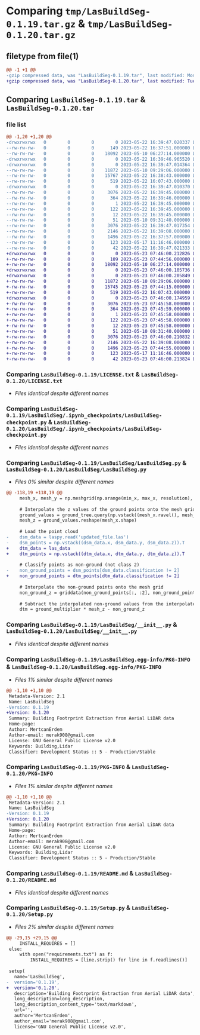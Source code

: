 # Comparing `tmp/LasBuildSeg-0.1.19.tar.gz` & `tmp/LasBuildSeg-0.1.20.tar.gz`

## filetype from file(1)

```diff
@@ -1 +1 @@
-gzip compressed data, was "LasBuildSeg-0.1.19.tar", last modified: Mon May 22 16:39:47 2023, max compression
+gzip compressed data, was "LasBuildSeg-0.1.20.tar", last modified: Tue May 23 07:46:00 2023, max compression
```

## Comparing `LasBuildSeg-0.1.19.tar` & `LasBuildSeg-0.1.20.tar`

### file list

```diff
@@ -1,20 +1,20 @@
-drwxrwxrwx   0        0        0        0 2023-05-22 16:39:47.020337 LasBuildSeg-0.1.19/
--rw-rw-rw-   0        0        0      149 2023-05-22 16:37:51.000000 LasBuildSeg-0.1.19/CHANGELOG.txt
--rw-rw-rw-   0        0        0    18092 2023-05-10 06:27:14.000000 LasBuildSeg-0.1.19/LICENSE.txt
-drwxrwxrwx   0        0        0        0 2023-05-22 16:39:46.965520 LasBuildSeg-0.1.19/LasBuildSeg/
-drwxrwxrwx   0        0        0        0 2023-05-22 16:39:47.014364 LasBuildSeg-0.1.19/LasBuildSeg/.ipynb_checkpoints/
--rw-rw-rw-   0        0        0    11872 2023-05-10 09:29:06.000000 LasBuildSeg-0.1.19/LasBuildSeg/.ipynb_checkpoints/LasBuildSeg-checkpoint.py
--rw-rw-rw-   0        0        0    15767 2023-05-22 16:38:43.000000 LasBuildSeg-0.1.19/LasBuildSeg/LasBuildSeg.py
--rw-rw-rw-   0        0        0      519 2023-05-22 16:07:43.000000 LasBuildSeg-0.1.19/LasBuildSeg/__init__.py
-drwxrwxrwx   0        0        0        0 2023-05-22 16:39:47.010370 LasBuildSeg-0.1.19/LasBuildSeg.egg-info/
--rw-rw-rw-   0        0        0     3076 2023-05-22 16:39:45.000000 LasBuildSeg-0.1.19/LasBuildSeg.egg-info/PKG-INFO
--rw-rw-rw-   0        0        0      364 2023-05-22 16:39:46.000000 LasBuildSeg-0.1.19/LasBuildSeg.egg-info/SOURCES.txt
--rw-rw-rw-   0        0        0        1 2023-05-22 16:39:45.000000 LasBuildSeg-0.1.19/LasBuildSeg.egg-info/dependency_links.txt
--rw-rw-rw-   0        0        0      122 2023-05-22 16:39:45.000000 LasBuildSeg-0.1.19/LasBuildSeg.egg-info/requires.txt
--rw-rw-rw-   0        0        0       12 2023-05-22 16:39:45.000000 LasBuildSeg-0.1.19/LasBuildSeg.egg-info/top_level.txt
--rw-rw-rw-   0        0        0       51 2023-05-10 09:31:40.000000 LasBuildSeg-0.1.19/MANIFEST.in
--rw-rw-rw-   0        0        0     3076 2023-05-22 16:39:47.017354 LasBuildSeg-0.1.19/PKG-INFO
--rw-rw-rw-   0        0        0     2146 2023-05-22 16:39:08.000000 LasBuildSeg-0.1.19/README.md
--rw-rw-rw-   0        0        0     1496 2023-05-22 16:37:57.000000 LasBuildSeg-0.1.19/Setup.py
--rw-rw-rw-   0        0        0      123 2023-05-17 11:16:46.000000 LasBuildSeg-0.1.19/requirements.txt
--rw-rw-rw-   0        0        0       42 2023-05-22 16:39:47.021333 LasBuildSeg-0.1.19/setup.cfg
+drwxrwxrwx   0        0        0        0 2023-05-23 07:46:00.212826 LasBuildSeg-0.1.20/
+-rw-rw-rw-   0        0        0      109 2023-05-23 07:44:56.000000 LasBuildSeg-0.1.20/CHANGELOG.txt
+-rw-rw-rw-   0        0        0    18092 2023-05-10 06:27:14.000000 LasBuildSeg-0.1.20/LICENSE.txt
+drwxrwxrwx   0        0        0        0 2023-05-23 07:46:00.105736 LasBuildSeg-0.1.20/LasBuildSeg/
+drwxrwxrwx   0        0        0        0 2023-05-23 07:46:00.205849 LasBuildSeg-0.1.20/LasBuildSeg/.ipynb_checkpoints/
+-rw-rw-rw-   0        0        0    11872 2023-05-10 09:29:06.000000 LasBuildSeg-0.1.20/LasBuildSeg/.ipynb_checkpoints/LasBuildSeg-checkpoint.py
+-rw-rw-rw-   0        0        0    15745 2023-05-23 07:44:15.000000 LasBuildSeg-0.1.20/LasBuildSeg/LasBuildSeg.py
+-rw-rw-rw-   0        0        0      519 2023-05-22 16:07:43.000000 LasBuildSeg-0.1.20/LasBuildSeg/__init__.py
+drwxrwxrwx   0        0        0        0 2023-05-23 07:46:00.174959 LasBuildSeg-0.1.20/LasBuildSeg.egg-info/
+-rw-rw-rw-   0        0        0     3076 2023-05-23 07:45:58.000000 LasBuildSeg-0.1.20/LasBuildSeg.egg-info/PKG-INFO
+-rw-rw-rw-   0        0        0      364 2023-05-23 07:45:59.000000 LasBuildSeg-0.1.20/LasBuildSeg.egg-info/SOURCES.txt
+-rw-rw-rw-   0        0        0        1 2023-05-23 07:45:58.000000 LasBuildSeg-0.1.20/LasBuildSeg.egg-info/dependency_links.txt
+-rw-rw-rw-   0        0        0      122 2023-05-23 07:45:58.000000 LasBuildSeg-0.1.20/LasBuildSeg.egg-info/requires.txt
+-rw-rw-rw-   0        0        0       12 2023-05-23 07:45:58.000000 LasBuildSeg-0.1.20/LasBuildSeg.egg-info/top_level.txt
+-rw-rw-rw-   0        0        0       51 2023-05-10 09:31:40.000000 LasBuildSeg-0.1.20/MANIFEST.in
+-rw-rw-rw-   0        0        0     3076 2023-05-23 07:46:00.210832 LasBuildSeg-0.1.20/PKG-INFO
+-rw-rw-rw-   0        0        0     2146 2023-05-22 16:39:08.000000 LasBuildSeg-0.1.20/README.md
+-rw-rw-rw-   0        0        0     1496 2023-05-23 07:44:55.000000 LasBuildSeg-0.1.20/Setup.py
+-rw-rw-rw-   0        0        0      123 2023-05-17 11:16:46.000000 LasBuildSeg-0.1.20/requirements.txt
+-rw-rw-rw-   0        0        0       42 2023-05-23 07:46:00.213824 LasBuildSeg-0.1.20/setup.cfg
```

### Comparing `LasBuildSeg-0.1.19/LICENSE.txt` & `LasBuildSeg-0.1.20/LICENSE.txt`

 * *Files identical despite different names*

### Comparing `LasBuildSeg-0.1.19/LasBuildSeg/.ipynb_checkpoints/LasBuildSeg-checkpoint.py` & `LasBuildSeg-0.1.20/LasBuildSeg/.ipynb_checkpoints/LasBuildSeg-checkpoint.py`

 * *Files identical despite different names*

### Comparing `LasBuildSeg-0.1.19/LasBuildSeg/LasBuildSeg.py` & `LasBuildSeg-0.1.20/LasBuildSeg/LasBuildSeg.py`

 * *Files 0% similar despite different names*

```diff
@@ -118,19 +118,19 @@
     mesh_x, mesh_y = np.meshgrid(np.arange(min_x, max_x, resolution), np.arange(min_y, max_y, resolution))
 
     # Interpolate the z values of the ground points onto the mesh grid
     ground_values = ground_tree.query(np.vstack((mesh_x.ravel(), mesh_y.ravel())).T)[0]
     mesh_z = ground_values.reshape(mesh_x.shape)
 
     # Load the point cloud
-    dsm_data = laspy.read('updated_file.las')
-    dsm_points = np.vstack((dsm_data.x, dsm_data.y, dsm_data.z)).T
+    dtm_data = las_data
+    dtm_points = np.vstack((dtm_data.x, dtm_data.y, dtm_data.z)).T
 
     # Classify points as non-ground (not class 2)
-    non_ground_points = dsm_points[dsm_data.classification != 2]
+    non_ground_points = dtm_points[dtm_data.classification != 2]
 
     # Interpolate the non-ground points onto the mesh grid
     non_ground_z = griddata(non_ground_points[:, :2], non_ground_points[:, 2], (mesh_x, mesh_y), method=interpolation_method)
 
     # Subtract the interpolated non-ground values from the interpolated ground values also enhancge the contrast by using ground_multiplier
     dtm = ground_multiplier * mesh_z - non_ground_z
```

### Comparing `LasBuildSeg-0.1.19/LasBuildSeg/__init__.py` & `LasBuildSeg-0.1.20/LasBuildSeg/__init__.py`

 * *Files identical despite different names*

### Comparing `LasBuildSeg-0.1.19/LasBuildSeg.egg-info/PKG-INFO` & `LasBuildSeg-0.1.20/LasBuildSeg.egg-info/PKG-INFO`

 * *Files 1% similar despite different names*

```diff
@@ -1,10 +1,10 @@
 Metadata-Version: 2.1
 Name: LasBuildSeg
-Version: 0.1.19
+Version: 0.1.20
 Summary: Building Footrprint Extraction from Aerial LiDAR data
 Home-page: 
 Author: MertcanErdem
 Author-email: merak908@gmail.com
 License: GNU General Public License v2.0
 Keywords: Building,Lidar
 Classifier: Development Status :: 5 - Production/Stable
```

### Comparing `LasBuildSeg-0.1.19/PKG-INFO` & `LasBuildSeg-0.1.20/PKG-INFO`

 * *Files 1% similar despite different names*

```diff
@@ -1,10 +1,10 @@
 Metadata-Version: 2.1
 Name: LasBuildSeg
-Version: 0.1.19
+Version: 0.1.20
 Summary: Building Footrprint Extraction from Aerial LiDAR data
 Home-page: 
 Author: MertcanErdem
 Author-email: merak908@gmail.com
 License: GNU General Public License v2.0
 Keywords: Building,Lidar
 Classifier: Development Status :: 5 - Production/Stable
```

### Comparing `LasBuildSeg-0.1.19/README.md` & `LasBuildSeg-0.1.20/README.md`

 * *Files identical despite different names*

### Comparing `LasBuildSeg-0.1.19/Setup.py` & `LasBuildSeg-0.1.20/Setup.py`

 * *Files 2% similar despite different names*

```diff
@@ -29,15 +29,15 @@
     INSTALL_REQUIRES = []
 else:
     with open("requirements.txt") as f:
         INSTALL_REQUIRES = [line.strip() for line in f.readlines()]
         
 setup(
   name='LasBuildSeg',
-  version='0.1.19',
+  version='0.1.20',
   description='Building Footrprint Extraction from Aerial LiDAR data',
   long_description=long_description,
   long_description_content_type='text/markdown',  
   url='',  
   author='MertcanErdem',
   author_email='merak908@gmail.com',
   license='GNU General Public License v2.0',
```


